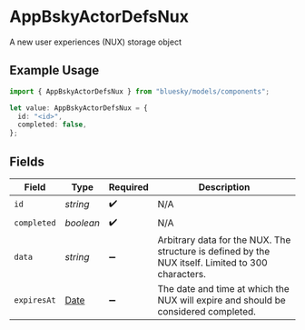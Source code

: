 # AppBskyActorDefsNux

A new user experiences (NUX) storage object

## Example Usage

```typescript
import { AppBskyActorDefsNux } from "bluesky/models/components";

let value: AppBskyActorDefsNux = {
  id: "<id>",
  completed: false,
};
```

## Fields

| Field                                                                                              | Type                                                                                               | Required                                                                                           | Description                                                                                        |
| -------------------------------------------------------------------------------------------------- | -------------------------------------------------------------------------------------------------- | -------------------------------------------------------------------------------------------------- | -------------------------------------------------------------------------------------------------- |
| `id`                                                                                               | *string*                                                                                           | :heavy_check_mark:                                                                                 | N/A                                                                                                |
| `completed`                                                                                        | *boolean*                                                                                          | :heavy_check_mark:                                                                                 | N/A                                                                                                |
| `data`                                                                                             | *string*                                                                                           | :heavy_minus_sign:                                                                                 | Arbitrary data for the NUX. The structure is defined by the NUX itself. Limited to 300 characters. |
| `expiresAt`                                                                                        | [Date](https://developer.mozilla.org/en-US/docs/Web/JavaScript/Reference/Global_Objects/Date)      | :heavy_minus_sign:                                                                                 | The date and time at which the NUX will expire and should be considered completed.                 |